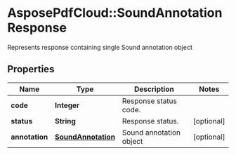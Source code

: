 ﻿# AsposePdfCloud::SoundAnnotationResponse
Represents response containing single Sound annotation object

## Properties
Name | Type | Description | Notes
------------ | ------------- | ------------- | -------------
**code** | **Integer** | Response status code. | 
**status** | **String** | Response status. | [optional] 
**annotation** | [**SoundAnnotation**](SoundAnnotation.md) | Sound annotation object | [optional] 


